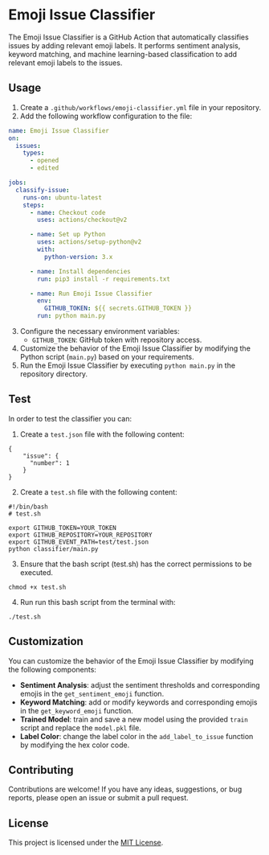 
# Emoji Issue Classifier

The Emoji Issue Classifier is a GitHub Action that automatically classifies issues by adding relevant emoji labels. It performs sentiment analysis, keyword matching, and machine learning-based classification to add relevant emoji labels to the issues.

## Usage

1. Create a `.github/workflows/emoji-classifier.yml` file in your repository.
2. Add the following workflow configuration to the file:

```yaml
name: Emoji Issue Classifier
on:
  issues:
    types:
      - opened
      - edited

jobs:
  classify-issue:
    runs-on: ubuntu-latest
    steps:
      - name: Checkout code
        uses: actions/checkout@v2

      - name: Set up Python
        uses: actions/setup-python@v2
        with:
          python-version: 3.x

      - name: Install dependencies
        run: pip3 install -r requirements.txt

      - name: Run Emoji Issue Classifier
        env:
          GITHUB_TOKEN: ${{ secrets.GITHUB_TOKEN }}
        run: python main.py
```

3. Configure the necessary environment variables:
   - `GITHUB_TOKEN`: GitHub token with repository access.
4. Customize the behavior of the Emoji Issue Classifier by modifying the Python script (`main.py`) based on your requirements.
5. Run the Emoji Issue Classifier by executing `python main.py` in the repository directory.

## Test

In order to test the classifier you can:

1. Create a `test.json` file with the following content:

```
{
    "issue": {
      "number": 1
    }
}
```

2. Create a `test.sh` file with the following content:
```
#!/bin/bash
# test.sh

export GITHUB_TOKEN=YOUR_TOKEN
export GITHUB_REPOSITORY=YOUR_REPOSITORY
export GITHUB_EVENT_PATH=test/test.json
python classifier/main.py
```

3. Ensure that the bash script (test.sh) has the correct permissions to be executed.
```
chmod +x test.sh
```

4. Run run this bash script from the terminal with:
```
./test.sh
```

## Customization

You can customize the behavior of the Emoji Issue Classifier by modifying the following components:

- **Sentiment Analysis**: adjust the sentiment thresholds and corresponding emojis in the `get_sentiment_emoji` function.
- **Keyword Matching**: add or modify keywords and corresponding emojis in the `get_keyword_emoji` function.
- **Trained Model**: train and save a new model using the provided `train` script and replace the `model.pkl` file.
- **Label Color**: change the label color in the `add_label_to_issue` function by modifying the hex color code.

## Contributing

Contributions are welcome! If you have any ideas, suggestions, or bug reports, please open an issue or submit a pull request.

## License

This project is licensed under the [MIT License](LICENSE).
